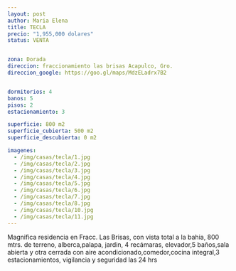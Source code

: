 ```yaml
---
layout: post
author: Maria Elena
title: TECLA
precio: "1,955,000 dolares"
status: VENTA


zona: Dorada
direccion: fraccionamiento las brisas Acapulco, Gro.
direccion_google: https://goo.gl/maps/MdzELadrx7B2


dormitorios: 4
banos: 5
pisos: 2
estacionamiento: 3

superficie: 800 m2
superficie_cubierta: 500 m2
superficie_descubierta: 0 m2

imagenes:
  - /img/casas/tecla/1.jpg
  - /img/casas/tecla/2.jpg
  - /img/casas/tecla/3.jpg
  - /img/casas/tecla/4.jpg
  - /img/casas/tecla/5.jpg
  - /img/casas/tecla/6.jpg
  - /img/casas/tecla/7.jpg
  - /img/casas/tecla/8.jpg
  - /img/casas/tecla/10.jpg
  - /img/casas/tecla/11.jpg
---
```


Magnifica residencia en Fracc. Las Brisas, con vista total a la bahia, 800 mtrs. de terreno, alberca,palapa, jardin, 4 recámaras, elevador,5 baños,sala abierta y otra cerrada con aire acondicionado,comedor,cocina integral,3 estacionamientos, vigilancia y seguridad las 24 hrs
